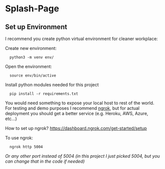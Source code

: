 # Splash-Page

## Set up Environment

I recommend you create python virtual environment for cleaner workplace:

Create new environment:
```
  python3 -m venv env/
```
Open the environment:
```
  source env/bin/active
```

Install python modules needed for this project
```
  pip install -r requirements.txt
```

You would need something to expose your local host to rest of the world. For testing and demo purposes I recommend [ngrok](https://dashboard.ngrok.com/get-started/setup), but for actual deployment you should get a better service (e.g. Heroku, AWS, Azure, etc...)

How to set up ngrok? https://dashboard.ngrok.com/get-started/setup

To use ngrok:
```
  ngrok http 5004
```
_Or any other port instead of 5004 (in this project I just picked 5004, but you can change that in the code if needed)_

